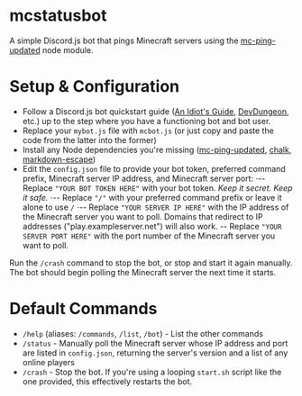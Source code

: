# mcstatusbot
A simple Discord.js bot that pings Minecraft servers using the [mc-ping-updated](https://www.npmjs.com/package/mc-ping-updated) node module.

# Setup & Configuration
- Follow a Discord.js bot quickstart guide ([An Idiot's Guide](https://anidiots.guide/getting-started/getting-started-long-version), [DevDungeon](https://www.devdungeon.com/content/javascript-discord-bot-tutorial), etc.) up to the step where you have a functioning bot and bot user.
- Replace your `mybot.js` file with `mcbot.js` (or just copy and paste the code from the latter into the former)
- Install any Node dependencies you're missing ([mc-ping-updated](https://www.npmjs.com/package/mc-ping-updated), [chalk](https://www.npmjs.com/package/chalk), [markdown-escape](https://www.npmjs.com/package/markdown-escape))
- Edit the `config.json` file to provide your bot token, preferred command prefix, Minecraft server IP address, and Minecraft server port:
⋅-- Replace `"YOUR BOT TOKEN HERE"` with your bot token. *Keep it secret. Keep it safe.*
⋅-- Replace `"/"` with your preferred command prefix or leave it alone to use `/`
⋅-- Replace `"YOUR SERVER IP HERE"` with the IP address of the Minecraft server you want to poll. Domains that redirect to IP addresses ("play.exampleserver.net") will also work.
-- Replace `"YOUR SERVER PORT HERE"` with the port number of the Minecraft server you want to poll.

Run the `/crash` command to stop the bot, or stop and start it again manually. The bot should begin polling the Minecraft server the next time it starts.

# Default Commands
- `/help` (aliases: `/commands`, `/list`, `/bot`) - List the other commands
- `/status` - Manually poll the Minecraft server whose IP address and port are listed in `config.json`, returning the server's version and a list of any online players
- `/crash` - Stop the bot. If you're using a looping `start.sh` script like the one provided, this effectively restarts the bot.
